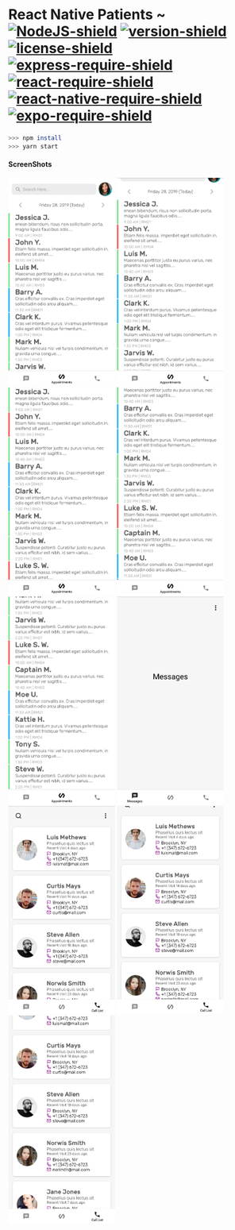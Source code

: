 # React Native Patients ~ [![NodeJS-shield]](https://www.python.org/) [![version-shield]]() [![license-shield]]() [![express-require-shield]]() [![react-require-shield]]() [![react-native-require-shield]]() [![expo-require-shield]]()

```bash
>>> npm install
>>> yarn start
```

#### ScreenShots
<img width="215" height="419"
     src="https://raw.githubusercontent.com/InSertCod3/react_native_patients/master/screenshots/screenshot_0.png">
<img width="215" height="419"
     src="https://raw.githubusercontent.com/InSertCod3/react_native_patients/master/screenshots/screenshot_1.png">
<img width="215" height="419"
     src="https://raw.githubusercontent.com/InSertCod3/react_native_patients/master/screenshots/screenshot_2.png">
<img width="215" height="419"
     src="https://raw.githubusercontent.com/InSertCod3/react_native_patients/master/screenshots/screenshot_3.png">
<img width="215" height="419"
     src="https://raw.githubusercontent.com/InSertCod3/react_native_patients/master/screenshots/screenshot_4.png">
<img width="215" height="419"
     src="https://raw.githubusercontent.com/InSertCod3/react_native_patients/master/screenshots/screenshot_5.png">
<img width="215" height="419"
     src="https://raw.githubusercontent.com/InSertCod3/react_native_patients/master/screenshots/screenshot_6.png">
<img width="215" height="419"
     src="https://raw.githubusercontent.com/InSertCod3/react_native_patients/master/screenshots/screenshot_7.png">
<img width="215" height="419"
     src="https://raw.githubusercontent.com/InSertCod3/react_native_patients/master/screenshots/screenshot_8.png">
     
     
     
[version-shield]: https://img.shields.io/badge/version---dev-yellowgreen.svg "dev"
[NodeJS-shield]: https://img.shields.io/badge/NodeJS%2B-10.16+-blue.svg "NodeJS+"
[license-shield]: https://img.shields.io/badge/license-MIT-lightgrey.svg "License"
[express-require-shield]: https://img.shields.io/badge/Expressjs-%204.16%2B-yellow.svg "Express"
[expo-require-shield]: https://img.shields.io/badge/Expo-%2016.5%2B-orange.svg "Expo"
[react-require-shield]: https://img.shields.io/badge/React-%2016.5%2B-purple.svg "React"
[react-native-require-shield]: https://img.shields.io/badge/React%20Native-%2032.0%2B-teal.svg "React Native"
